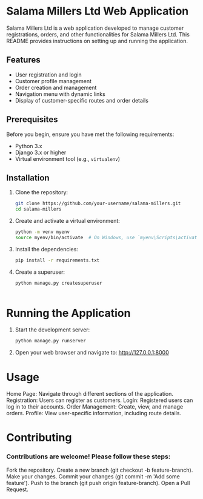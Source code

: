 # Salama Millers Ltd Web Application

Salama Millers Ltd is a web application developed to manage customer registrations, orders, and other functionalities for Salama Millers Ltd. This README provides instructions on setting up and running the application.


## Features

- User registration and login
- Customer profile management
- Order creation and management
- Navigation menu with dynamic links
- Display of customer-specific routes and order details

## Prerequisites

Before you begin, ensure you have met the following requirements:

- Python 3.x
- Django 3.x or higher
- Virtual environment tool (e.g., `virtualenv`)

## Installation

1. Clone the repository:
   ```sh
   git clone https://github.com/your-username/salama-millers.git
   cd salama-millers
   
3. Create and activate a virtual environment:
   ```sh
   python -m venv myenv
   source myenv/bin/activate  # On Windows, use `myenv\Scripts\activate`
   
4. Install the dependencies:
   ```sh
   pip install -r requirements.txt
4. Create a superuser:
   ```sh
   python manage.py createsuperuser
        
# Running the Application
1. Start the development server:
   ```sh
   python manage.py runserver
3. Open your web browser and navigate to: http://127.0.0.1:8000
  
# Usage
Home Page: Navigate through different sections of the application.
Registration: Users can register as customers.
Login: Registered users can log in to their accounts.
Order Management: Create, view, and manage orders.
Profile: View user-specific information, including route details.

# Contributing
### Contributions are welcome! Please follow these steps:

Fork the repository.
Create a new branch (git checkout -b feature-branch).
Make your changes.
Commit your changes (git commit -m 'Add some feature').
Push to the branch (git push origin feature-branch).
Open a Pull Request.



  
